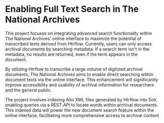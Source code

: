 # Enabling Full Text Search in The National Archives
This project focuses on integrating advanced search functionality within The National Archives' online interface to maximize the potential of transcribed texts derived from Htrflow. Currently, users can only access archival documents by searching metadata. If a search term isn't in the metadata, no results are returned, even if the term appears in the document.

By utilizing Htrflow to transcribe a large volume of digitized archival documents, The National Archives aims to enable direct searching within document texts via the online interface. This enhancement will significantly improve accessibility and usability of archival information for researchers and the general public.

The project involves indexing Alto XML files generated by Htrflow into Solr, enabling queries via a REST API to locate words within archival documents. This indexed data will power the new document search feature within the online interface, facilitating more comprehensive access to archival content

<swagger-ui src="https://api.swaggerhub.com/apis/Riksarkivet-Sweden/Riksarkivet-search/0.0.7/swagger.json"/>
